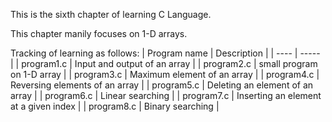 This is the sixth chapter of learning C Language.

This chapter manily focuses on 1-D arrays.

Tracking of learning as follows:
| Program name | Description |
| ---- | ----- |
| program1.c | Input and output of an array |
| program2.c | small program on 1-D array |
| program3.c | Maximum element of an array |
| program4.c | Reversing elements of an array |
| program5.c | Deleting an element of an array |
| program6.c | Linear searching |
| program7.c | Inserting an element at a given index |
| program8.c | Binary searching |